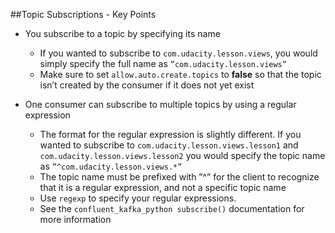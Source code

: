 ##Topic Subscriptions - Key Points

* You subscribe to a topic by specifying its name
  * If you wanted to subscribe to ```com.udacity.lesson.views```, you would simply specify the full name as ```”com.udacity.lesson.views”```
  * Make sure to set ```allow.auto.create.topics``` to **false** so that the topic isn’t created by the consumer if it does not yet exist

* One consumer can subscribe to multiple topics by using a regular expression
  * The format for the regular expression is slightly different. If you wanted to subscribe to ```com.udacity.lesson.views.lesson1``` and ```com.udacity.lesson.views.lesson2``` you would specify the topic name as ```”^com.udacity.lesson.views.*”```
  * The topic name must be prefixed with ”^” for the client to recognize that it is a regular expression, and not a specific topic name
  * Use ```regexp``` to specify your regular expressions.
  * See the ```confluent_kafka_python subscribe()``` documentation for more information